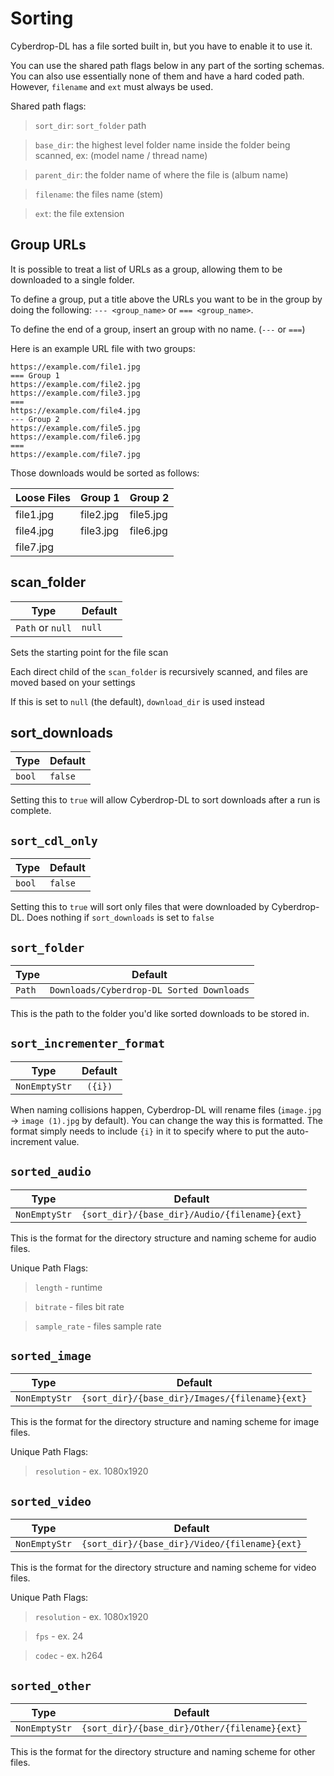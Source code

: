 # Sorting

Cyberdrop-DL has a file sorted built in, but you have to enable it to use it.

You can use the shared path flags below in any part of the sorting schemas. You can also use essentially none of them and have a hard coded path. However, `filename` and `ext` must always be used.

Shared path flags:

> `sort_dir`: `sort_folder` path

> `base_dir`: the highest level folder name inside the folder being scanned, ex: (model name / thread name)

> `parent_dir`: the folder name of where the file is (album name)

> `filename`: the files name (stem)

> `ext`: the file extension

## Group URLs

It is possible to treat a list of URLs as a group, allowing them to be downloaded to a single folder.

To define a group, put a title above the URLs you want to be in the group by doing the following: `--- <group_name>` or `=== <group_name>`.

To define the end of a group, insert an group with no name. (`---` or `===`)

Here is an example URL file with two groups:

```
https://example.com/file1.jpg
=== Group 1
https://example.com/file2.jpg
https://example.com/file3.jpg
===
https://example.com/file4.jpg
--- Group 2
https://example.com/file5.jpg
https://example.com/file6.jpg
===
https://example.com/file7.jpg
```

Those downloads would be sorted as follows:

| Loose Files | Group 1   | Group 2   |
|-------------|-----------|-----------|
| file1.jpg   | file2.jpg | file5.jpg |
| file4.jpg   | file3.jpg | file6.jpg |
| file7.jpg   |           |           |


## scan_folder

| Type           | Default  |
|----------------|----------|
| `Path` or `null` | `null`|

Sets the starting point for the file scan

Each direct child of the `scan_folder` is recursively scanned, and files are moved based on your settings

If this is set to `null` (the default), `download_dir` is used instead

## sort_downloads

| Type           | Default  |
|----------------|----------|
| `bool` | `false`|

Setting this to `true` will allow Cyberdrop-DL to sort downloads after a run is complete.

## `sort_cdl_only`

| Type           | Default  |
|----------------|----------|
| `bool` | `false`|

Setting this to `true` will sort only files that were downloaded by Cyberdrop-DL. Does nothing if `sort_downloads` is set to `false`

## `sort_folder`

| Type           | Default  |
|----------------|----------|
| `Path` | `Downloads/Cyberdrop-DL Sorted Downloads`|

This is the path to the folder you'd like sorted downloads to be stored in.

## `sort_incrementer_format`

| Type           | Default  |
|----------------|----------|
| `NonEmptyStr` | ` ({i})`|

When naming collisions happen, Cyberdrop-DL will rename files (`image.jpg` -> `image (1).jpg` by default). You can change the way this is formatted. The format simply needs to include `{i}` in it to specify where to put the auto-increment value.

## `sorted_audio`

| Type           | Default  |
|----------------|----------|
| `NonEmptyStr` | `{sort_dir}/{base_dir}/Audio/{filename}{ext}`|

This is the format for the directory structure and naming scheme for audio files.

Unique Path Flags:

> `length` - runtime

> `bitrate` - files bit rate

> `sample_rate` - files sample rate


## `sorted_image`

| Type           | Default  |
|----------------|----------|
| `NonEmptyStr` | `{sort_dir}/{base_dir}/Images/{filename}{ext}`|

This is the format for the directory structure and naming scheme for image files.

Unique Path Flags:

> `resolution` - ex. 1080x1920


## `sorted_video`

| Type           | Default  |
|----------------|----------|
| `NonEmptyStr` | `{sort_dir}/{base_dir}/Video/{filename}{ext}`|

This is the format for the directory structure and naming scheme for video files.

Unique Path Flags:

> `resolution` - ex. 1080x1920

> `fps` - ex. 24

> `codec` - ex. h264

## `sorted_other`

| Type           | Default  |
|----------------|----------|
| `NonEmptyStr` | `{sort_dir}/{base_dir}/Other/{filename}{ext}`|

This is the format for the directory structure and naming scheme for other files.
